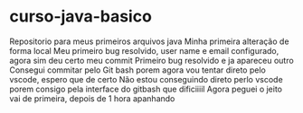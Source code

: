 # curso-java-basico
Repositorio para meus primeiros arquivos java
Minha primeira alteração de forma local
Meu primeiro bug resolvido, user name e email configurado, agora sim deu certo meu commit
Primeiro bug resolvido e ja apareceu outro 
Consegui commitar pelo Git bash porem agora vou tentar direto pelo vscode, espero que de certo
Não estou conseguindo direto perlo vscode porem consigo pela interface do gitbash
que dificiiiil
Agora peguei o jeito vai de primeira, depois de 1 hora apanhando
